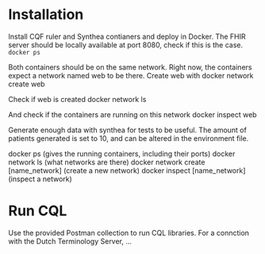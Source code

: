 
# Installation
Install CQF ruler and Synthea contianers and deploy in Docker. The FHIR server should be locally available at port 8080, check if this is the case. 
`docker ps`

Both containers should be on the same network. Right now, the containers expect a network named web to be there.
Create web with 
docker network create web

Check if web is created
docker network ls

And check if the containers are running on this network
docker inspect web

Generate enough data with synthea for tests to be useful. The amount of patients generated is set to 10, and can be altered in the environment file. 


docker ps (gives the running containers, including their ports)
docker network ls (what networks are there)
docker network create [name_network] (create a new network)
docker inspect [name_network] (inspect a network)

# Run CQL
Use the provided Postman collection to run CQL libraries. For a connction with the Dutch Terminology Server, ...   
